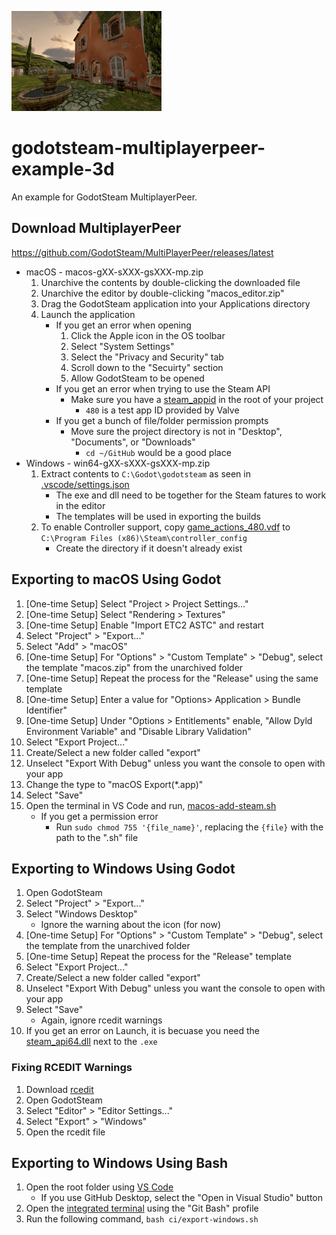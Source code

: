 ![Thumbnail](/ci/thumbnail.png)

# godotsteam-multiplayerpeer-example-3d
An example for GodotSteam MultiplayerPeer.

## Download MultiplayerPeer
https://github.com/GodotSteam/MultiPlayerPeer/releases/latest
- macOS - macos-gXX-sXXX-gsXXX-mp.zip
    1. Unarchive the contents by double-clicking the downloaded file
    1. Unarchive the editor by double-clicking "macos_editor.zip"
    1. Drag the GodotSteam application into your Applications directory
    1. Launch the application
        - If you get an error when opening
            1. Click the Apple icon in the OS toolbar
            1. Select "System Settings"
            1. Select the "Privacy and Security" tab
            1. Scroll down to the "Secuirty" section
            1. Allow GodotSteam to be opened
        - If you get an error when trying to use the Steam API
            - Make sure you have a [steam_appid](steam_appid.txt) in the root of your project
                - `480` is a test app ID provided by Valve
        - If you get a bunch of file/folder permission prompts
            - Move sure the project directory is not in "Desktop", "Documents", or "Downloads"
                - `cd ~/GitHub` would be a good place
- Windows - win64-gXX-sXXX-gsXXX-mp.zip
    1. Extract contents to `C:\Godot\godotsteam` as seen in [.vscode/settings.json](.vscode/settings.json)
        - The exe and dll need to be together for the Steam fatures to work in the editor
        - The templates will be used in exporting the builds
    1. To enable Controller support, copy [game_actions_480.vdf](game_actions_480.vdf) to `C:\Program Files (x86)\Steam\controller_config`
        - Create the directory if it doesn't already exist

## Exporting to macOS Using Godot
1. [One-time Setup] Select "Project > Project Settings..."
1. [One-time Setup] Select "Rendering > Textures"
1. [One-time Setup] Enable "Import ETC2 ASTC" and restart
1. Select "Project" > "Export..."
1. Select "Add" > "macOS"
1. [One-time Setup] For "Options" > "Custom Template" > "Debug", select the template "macos.zip" from the unarchived folder
1. [One-time Setup] Repeat the process for the "Release" using the same template
1. [One-time Setup] Enter a value for "Options> Application > Bundle Identifier"
1. [One-time Setup] Under "Options > Entitlements" enable, "Allow Dyld Environment Variable" and "Disable Library Validation"
1. Select "Export Project..."
1. Create/Select a new folder called "export"
1. Unselect "Export With Debug" unless you want the console to open with your app
1. Change the type to "macOS Export(*.app)"
1. Select "Save"
1. Open the terminal in VS Code and run, [macos-add-steam.sh](ci/macos-add-steam.sh)
    - If you get a permission error
        - Run `sudo chmod 755 '{file_name}'`, replacing the `{file}` with the path to the ".sh" file

## Exporting to Windows Using Godot
1. Open GodotSteam
1. Select "Project" > "Export..."
1. Select "Windows Desktop"
    - Ignore the warning about the icon (for now)
1. [One-time Setup] For "Options" > "Custom Template" > "Debug", select the template from the unarchived folder
1. [One-time Setup] Repeat the process for the "Release" template
1. Select "Export Project..."
1. Create/Select a new folder called "export"
1. Unselect "Export With Debug" unless you want the console to open with your app
1. Select "Save"
    - Again, ignore rcedit warnings
1. If you get an error on Launch, it is becuase you need the [steam_api64.dll](export/steam_api64.dll) next to the `.exe`

### Fixing RCEDIT Warnings
1. Download [rcedit](https://github.com/electron/rcedit/releases)
1. Open GodotSteam
1. Select "Editor" > "Editor Settings..."
1. Select "Export" > "Windows"
1. Open the rcedit file

## Exporting to Windows Using Bash
1. Open the root folder using [VS Code](https://code.visualstudio.com/)
	- If you use GitHub Desktop, select the "Open in Visual Studio" button
1. Open the [integrated terminal](https://code.visualstudio.com/docs/editor/integrated-terminal) using the "Git Bash" profile
1. Run the following command, `bash ci/export-windows.sh`
